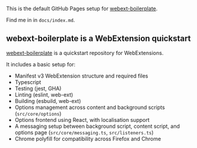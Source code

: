 This is the default GitHub Pages setup for [webext-boilerplate](https://github.com/gyng/webext-boilerplate).

Find me in in `docs/index.md`.

## webext-boilerplate is a WebExtension quickstart

[webext-boilerplate](https://github.com/gyng/webext-boilerplate) is a quickstart repository for WebExtensions.

It includes a basic setup for:

- Manifest v3 WebExtension structure and required files
- Typescript
- Testing (jest, GHA)
- Linting (eslint, web-ext)
- Building (esbuild, web-ext)
- Options management across content and background scripts (`src/core/options`)
- Options frontend using React, with localisation support
- A messaging setup between background script, content script, and options page (`src/core/messaging.ts`, `src/listeners.ts`)
- Chrome polyfill for compatibility across Firefox and Chrome
